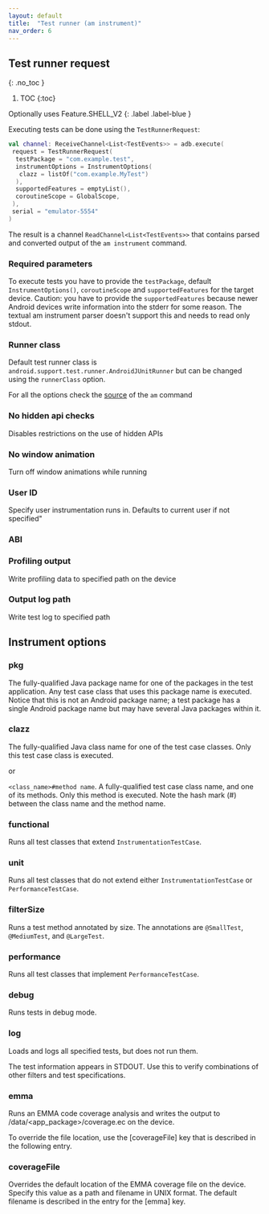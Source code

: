 ```yaml
---
layout: default
title:  "Test runner (am instrument)"
nav_order: 6
---
```


## Test runner request
{: .no_toc }

1. TOC
{:toc}

Optionally uses Feature.SHELL_V2
{: .label .label-blue }

Executing tests can be done using the `TestRunnerRequest`:

```kotlin
val channel: ReceiveChannel<List<TestEvents>> = adb.execute(
 request = TestRunnerRequest(
  testPackage = "com.example.test",
  instrumentOptions = InstrumentOptions(
   clazz = listOf("com.example.MyTest")
  ),
  supportedFeatures = emptyList(),
  coroutineScope = GlobalScope,
 ),
 serial = "emulator-5554"
)

```

The result is a channel `ReadChannel<List<TestEvents>>` that contains parsed and converted output of the `am instrument` command.

### Required parameters

To execute tests you have to provide the `testPackage`, default `InstrumentOptions()`, `coroutineScope` and `supportedFeatures` for the
target device.
Caution: you have to provide the `supportedFeatures` because newer Android devices write information into the stderr for some reason.
The textual am instrument parser doesn't support this and needs to read only stdout.

### Runner class
Default test runner class is `android.support.test.runner.AndroidJUnitRunner` but can be changed using the `runnerClass` option. 

For all the options check the
 [source](https://android.googlesource.com/platform/frameworks/base/+/master/cmds/am/src/com/android/commands/am/Am.java#155) of the `am`
  command

### No hidden api checks
Disables restrictions on the use of hidden APIs

### No window animation
Turn off window animations while running

### User ID
Specify user instrumentation runs in. Defaults to current user if not specified"

### ABI

### Profiling output
Write profiling data to specified path on the device

### Output log path
Write test log to specified path  
  
## Instrument options

### pkg 
The fully-qualified Java package name for one of the packages in the test application.
Any test case class that uses this package name is executed.
Notice that this is not an Android package name;
a test package has a single Android package name but may have several Java packages within it.

### clazz
The fully-qualified Java class name for one of the test case classes. Only this test case class is executed.

or

`<class_name>#method name`.  A fully-qualified test case class name, and one of its methods.
Only this method is executed.
Note the hash mark (#) between the class name and the method name.


### functional 
Runs all test classes that extend `InstrumentationTestCase`.

### unit 
Runs all test classes that do not extend either `InstrumentationTestCase` or `PerformanceTestCase`.

### filterSize
Runs a test method annotated by size. The annotations are `@SmallTest`, `@MediumTest`, and `@LargeTest`.

### performance
Runs all test classes that implement `PerformanceTestCase`.

### debug 
Runs tests in debug mode.

### log 
Loads and logs all specified tests, but does not run them.

The test information appears in STDOUT. Use this to verify combinations of other filters and test specifications.

### emma
Runs an EMMA code coverage analysis and writes the output to /data/<app_package>/coverage.ec on the device.

To override the file location, use the [coverageFile] key that is described in the following entry.

### coverageFile
Overrides the default location of the EMMA coverage file on the device.
Specify this value as a path and filename in UNIX format. The default filename is described in the entry for the [emma] key.

